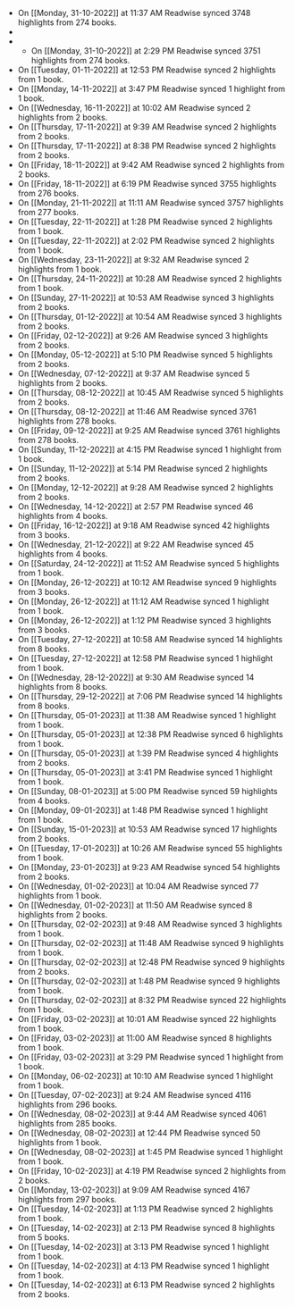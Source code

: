 - On [[Monday, 31-10-2022]] at 11:37 AM Readwise synced 3748 highlights from 274 books.
-
- * On [[Monday, 31-10-2022]] at 2:29 PM Readwise synced 3751 highlights from 274 books.
- On [[Tuesday, 01-11-2022]] at 12:53 PM Readwise synced 2 highlights from 1 book.
- On [[Monday, 14-11-2022]] at 3:47 PM Readwise synced 1 highlight from 1 book.
- On [[Wednesday, 16-11-2022]] at 10:02 AM Readwise synced 2 highlights from 2 books.
- On [[Thursday, 17-11-2022]] at 9:39 AM Readwise synced 2 highlights from 2 books.
- On [[Thursday, 17-11-2022]] at 8:38 PM Readwise synced 2 highlights from 2 books.
- On [[Friday, 18-11-2022]] at 9:42 AM Readwise synced 2 highlights from 2 books.
- On [[Friday, 18-11-2022]] at 6:19 PM Readwise synced 3755 highlights from 276 books.
- On [[Monday, 21-11-2022]] at 11:11 AM Readwise synced 3757 highlights from 277 books.
- On [[Tuesday, 22-11-2022]] at 1:28 PM Readwise synced 2 highlights from 1 book.
- On [[Tuesday, 22-11-2022]] at 2:02 PM Readwise synced 2 highlights from 1 book.
- On [[Wednesday, 23-11-2022]] at 9:32 AM Readwise synced 2 highlights from 1 book.
- On [[Thursday, 24-11-2022]] at 10:28 AM Readwise synced 2 highlights from 1 book.
- On [[Sunday, 27-11-2022]] at 10:53 AM Readwise synced 3 highlights from 2 books.
- On [[Thursday, 01-12-2022]] at 10:54 AM Readwise synced 3 highlights from 2 books.
- On [[Friday, 02-12-2022]] at 9:26 AM Readwise synced 3 highlights from 2 books.
- On [[Monday, 05-12-2022]] at 5:10 PM Readwise synced 5 highlights from 2 books.
- On [[Wednesday, 07-12-2022]] at 9:37 AM Readwise synced 5 highlights from 2 books.
- On [[Thursday, 08-12-2022]] at 10:45 AM Readwise synced 5 highlights from 2 books.
- On [[Thursday, 08-12-2022]] at 11:46 AM Readwise synced 3761 highlights from 278 books.
- On [[Friday, 09-12-2022]] at 9:25 AM Readwise synced 3761 highlights from 278 books.
- On [[Sunday, 11-12-2022]] at 4:15 PM Readwise synced 1 highlight from 1 book.
- On [[Sunday, 11-12-2022]] at 5:14 PM Readwise synced 2 highlights from 2 books.
- On [[Monday, 12-12-2022]] at 9:28 AM Readwise synced 2 highlights from 2 books.
- On [[Wednesday, 14-12-2022]] at 2:57 PM Readwise synced 46 highlights from 4 books.
- On [[Friday, 16-12-2022]] at 9:18 AM Readwise synced 42 highlights from 3 books.
- On [[Wednesday, 21-12-2022]] at 9:22 AM Readwise synced 45 highlights from 4 books.
- On [[Saturday, 24-12-2022]] at 11:52 AM Readwise synced 5 highlights from 1 book.
- On [[Monday, 26-12-2022]] at 10:12 AM Readwise synced 9 highlights from 3 books.
- On [[Monday, 26-12-2022]] at 11:12 AM Readwise synced 1 highlight from 1 book.
- On [[Monday, 26-12-2022]] at 1:12 PM Readwise synced 3 highlights from 3 books.
- On [[Tuesday, 27-12-2022]] at 10:58 AM Readwise synced 14 highlights from 8 books.
- On [[Tuesday, 27-12-2022]] at 12:58 PM Readwise synced 1 highlight from 1 book.
- On [[Wednesday, 28-12-2022]] at 9:30 AM Readwise synced 14 highlights from 8 books.
- On [[Thursday, 29-12-2022]] at 7:06 PM Readwise synced 14 highlights from 8 books.
- On [[Thursday, 05-01-2023]] at 11:38 AM Readwise synced 1 highlight from 1 book.
- On [[Thursday, 05-01-2023]] at 12:38 PM Readwise synced 6 highlights from 1 book.
- On [[Thursday, 05-01-2023]] at 1:39 PM Readwise synced 4 highlights from 2 books.
- On [[Thursday, 05-01-2023]] at 3:41 PM Readwise synced 1 highlight from 1 book.
- On [[Sunday, 08-01-2023]] at 5:00 PM Readwise synced 59 highlights from 4 books.
- On [[Monday, 09-01-2023]] at 1:48 PM Readwise synced 1 highlight from 1 book.
- On [[Sunday, 15-01-2023]] at 10:53 AM Readwise synced 17 highlights from 2 books.
- On [[Tuesday, 17-01-2023]] at 10:26 AM Readwise synced 55 highlights from 1 book.
- On [[Monday, 23-01-2023]] at 9:23 AM Readwise synced 54 highlights from 2 books.
- On [[Wednesday, 01-02-2023]] at 10:04 AM Readwise synced 77 highlights from 1 book.
- On [[Wednesday, 01-02-2023]] at 11:50 AM Readwise synced 8 highlights from 2 books.
- On [[Thursday, 02-02-2023]] at 9:48 AM Readwise synced 3 highlights from 1 book.
- On [[Thursday, 02-02-2023]] at 11:48 AM Readwise synced 9 highlights from 1 book.
- On [[Thursday, 02-02-2023]] at 12:48 PM Readwise synced 9 highlights from 2 books.
- On [[Thursday, 02-02-2023]] at 1:48 PM Readwise synced 9 highlights from 1 book.
- On [[Thursday, 02-02-2023]] at 8:32 PM Readwise synced 22 highlights from 1 book.
- On [[Friday, 03-02-2023]] at 10:01 AM Readwise synced 22 highlights from 1 book.
- On [[Friday, 03-02-2023]] at 11:00 AM Readwise synced 8 highlights from 1 book.
- On [[Friday, 03-02-2023]] at 3:29 PM Readwise synced 1 highlight from 1 book.
- On [[Monday, 06-02-2023]] at 10:10 AM Readwise synced 1 highlight from 1 book.
- On [[Tuesday, 07-02-2023]] at 9:24 AM Readwise synced 4116 highlights from 296 books.
- On [[Wednesday, 08-02-2023]] at 9:44 AM Readwise synced 4061 highlights from 285 books.
- On [[Wednesday, 08-02-2023]] at 12:44 PM Readwise synced 50 highlights from 1 book.
- On [[Wednesday, 08-02-2023]] at 1:45 PM Readwise synced 1 highlight from 1 book.
- On [[Friday, 10-02-2023]] at 4:19 PM Readwise synced 2 highlights from 2 books.
- On [[Monday, 13-02-2023]] at 9:09 AM Readwise synced 4167 highlights from 297 books.
- On [[Tuesday, 14-02-2023]] at 1:13 PM Readwise synced 2 highlights from 1 book.
- On [[Tuesday, 14-02-2023]] at 2:13 PM Readwise synced 8 highlights from 5 books.
- On [[Tuesday, 14-02-2023]] at 3:13 PM Readwise synced 1 highlight from 1 book.
- On [[Tuesday, 14-02-2023]] at 4:13 PM Readwise synced 1 highlight from 1 book.
- On [[Tuesday, 14-02-2023]] at 6:13 PM Readwise synced 2 highlights from 2 books.